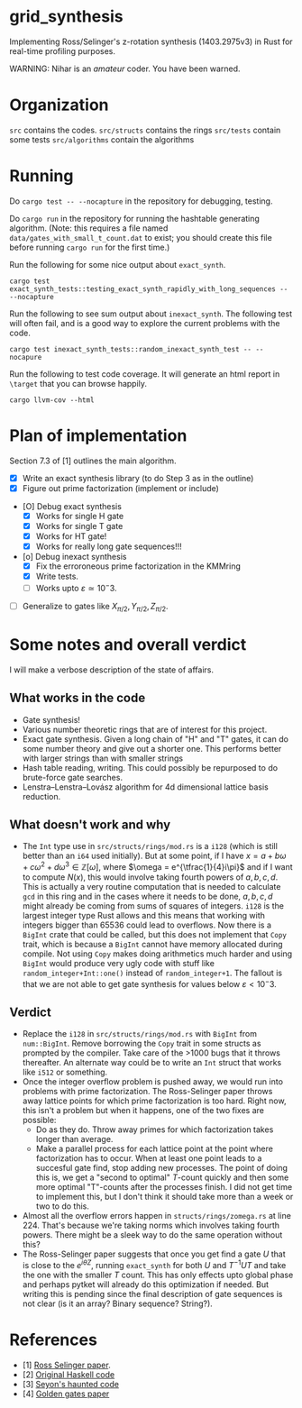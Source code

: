 # grid_synthesis


Implementing Ross/Selinger's z-rotation synthesis (1403.2975v3) in Rust for real-time profiling purposes. 

WARNING: Nihar is an _amateur_ coder. You have been warned.


# Organization

`src` contains the codes.
`src/structs` contains the rings 
`src/tests` contain some tests
`src/algorithms` contain the algorithms 

# Running

Do `cargo test -- --nocapture` in the repository for debugging, testing. 

Do `cargo run` in the repository for running the hashtable generating algorithm.
(Note: this requires a file named `data/gates_with_small_t_count.dat` to exist;
you should create this file before running `cargo run` for the first time.)

Run the following for some nice output about `exact_synth`.
```
cargo test exact_synth_tests::testing_exact_synth_rapidly_with_long_sequences -- --nocapture
``` 

Run the following to see sum output about `inexact_synth`. The following test will often fail,
and is a good way to explore the current problems with the code.
```
cargo test inexact_synth_tests::random_inexact_synth_test -- --nocapure
```

Run the following to test code coverage. It will generate an html report in `\target` that 
you can browse happily.
```
cargo llvm-cov --html 
```


# Plan of implementation

Section 7.3 of [1] outlines the main algorithm.

- [X] Write an exact synthesis library (to do Step 3 as in the outline)
- [X] Figure out prime factorization (implement or include)
- [O] Debug exact synthesis
	- [X] Works for single H gate
	- [X] Works for single T gate
	- [X] Works for HT gate!
	- [X] Works for really long gate sequences!!!
- [o] Debug inexact synthesis
	- [X] Fix the erroroneous prime factorization in the KMMring
	- [X] Write tests.
	- [ ] Works upto $\varepsilon \simeq 10^-3$.
- [ ] Generalize to gates like $X_{\pi/2},Y_{\pi/2},Z_{\pi/2}$.

# Some notes and overall verdict

I will make a verbose description of the state of affairs.

## What works in the code
- Gate synthesis!
- Various number theoretic rings that are of interest for this project.
- Exact gate synthesis. Given a long chain of "H" and "T" gates, it can do some number theory and give out a shorter one. This performs better with larger strings than with smaller strings
- Hash table reading, writing. This could possibly be repurposed to do brute-force gate searches.
- Lenstra–Lenstra–Lovász algorithm for 4d dimensional lattice basis reduction.

## What doesn't work and why
- The `Int` type use in `src/structs/rings/mod.rs` is a `i128` (which is still better than an `i64` used initially). But at some point, if I have $x=a+b\omega+c\omega^2+d\omega^3 \in \mathbb{Z}[\omega]$, where $\omega = e^{\tfrac{1}{4}i\pi}$ and if I want to compute $N(x)$, this would involve taking fourth powers of $a,b,c,d$. This is actually a very routine computation that is needed to calculate `gcd` in this ring and in the cases where it needs to be done, $a,b,c,d$ might already be coming from sums of squares of integers. `i128` is the largest integer type Rust allows and this means that working with integers bigger than 65536 could lead to overflows. Now there is a `BigInt` crate that could be called, but this does not implement that `Copy` trait, which is because a `BigInt` cannot have memory allocated during compile. Not using `Copy` makes doing arithmetics much harder and using `BigInt` would produce very ugly code with stuff like `random_integer+Int::one()` instead of `random_integer+1`. The fallout is that we are not able to get gate synthesis for values below $\varepsilon < 10^-3$.

## Verdict
- Replace the `i128` in `src/structs/rings/mod.rs` with `BigInt` from `num::BigInt`. Remove borrowing the `Copy` trait in some structs as prompted by the compiler. Take care of the >1000 bugs that it throws thereafter. An alternate way could be to write an `Int` struct that works like `i512` or something.
- Once the integer overflow problem is pushed away, we would run into problems with prime factorization. The Ross-Selinger paper throws away lattice points for which prime factorization is too hard. Right now, this isn't a problem but when it happens, one of the two fixes are possible:
	- Do as they do. Throw away primes for which factorization takes longer than average.
	- Make a parallel process for each lattice point at the point where factorization has to occur. When at least one point leads to a succesful gate find, stop adding new processes. The point of doing this is, we get a "second to optimal" $T$-count quickly and then some more optimal "T"-counts after the processes finish. I did not get time to implement this, but I don't think it should take more than a week or two to do this.
- Almost all the overflow errors happen in `structs/rings/zomega.rs` at line 224. That's because we're taking norms which involves taking fourth powers. There might be a sleek way to do the same operation without this?
- The Ross-Selinger paper suggests that once you get find a gate $U$ that is close to the $e^{i\theta Z}$, running `exact_synth` for both $U$ and $T^{-1} U T$ and take the one with the smaller $T$ count. This has only effects upto global phase and perhaps pytket will already do this optimization if needed. But writing this is pending since the final description of gate sequences is not clear (is it an array? Binary sequence? String?).


# References

- [1] [Ross Selinger paper](https://arxiv.org/abs/1403.2975v3).
- [2] [Original Haskell code](https://hackage.haskell.org/package/newsynth)
- [3] [Seyon's haunted code](https://github.com/CQCL/QCompiler/blob/master/singleqb)
- [4] [Golden gates paper](https://arxiv.org/pdf/1704.02106.pdf)
